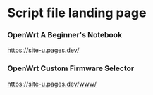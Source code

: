 # Script file landing page

### OpenWrt A Beginner's Notebook

https://site-u.pages.dev/

### OpenWrt Custom Firmware Selector

https://site-u.pages.dev/www/

